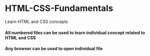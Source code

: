 # HTML-CSS-Fundamentals
Learn HTML and CSS concepts


#### All numbered files can be used to learn individual concept related to HTML and CSS
####  Any browser can be used to open individual file
